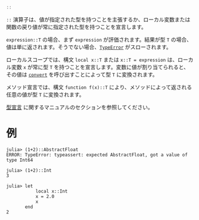 ```julia
::
```

`::` 演算子は、値が指定された型を持つことを主張するか、ローカル変数または関数の戻り値が常に指定された型を持つことを宣言します。

`expression::T` の場合、まず `expression` が評価されます。結果が型 `T` の場合、値は単に返されます。そうでない場合、[`TypeError`](@ref) がスローされます。

ローカルスコープでは、構文 `local x::T` または `x::T = expression` は、ローカル変数 `x` が常に型 `T` を持つことを宣言します。変数に値が割り当てられると、その値は [`convert`](@ref) を呼び出すことによって型 `T` に変換されます。

メソッド宣言では、構文 `function f(x)::T` により、メソッドによって返される任意の値が型 `T` に変換されます。

[型宣言](@ref) に関するマニュアルのセクションを参照してください。

# 例

```jldoctest
julia> (1+2)::AbstractFloat
ERROR: TypeError: typeassert: expected AbstractFloat, got a value of type Int64

julia> (1+2)::Int
3

julia> let
           local x::Int
           x = 2.0
           x
       end
2
```
